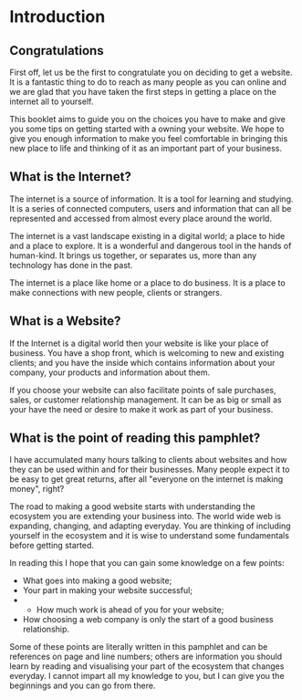 # Introduction

## Congratulations

First off, let us be the first to congratulate you on deciding to get a website. It is a fantastic thing to do to reach as many people as you can online and we are glad that you have taken the first steps in getting a place on the internet all to yourself.

This booklet aims to guide you on the choices you have to make and give you some tips on getting started with a owning your website. We hope to give you enough information to make you feel comfortable in bringing this new place to life and thinking of it as an important part of your business.

## What is the Internet?

The internet is a source of information. It is a tool for learning and studying. It is a series of connected computers, users and information that can all be represented and accessed from almost every place around the world.

The internet is a vast landscape existing in a digital world; a place to hide and a place to explore. It is a wonderful and dangerous tool in the hands of human-kind. It brings us together, or separates us, more than any technology has done in the past.

The internet is a place like home or a place to do business. It is a place to make connections with new people, clients or strangers.

## What is a Website?

If the Internet is a digital world then your website is like your place of business. You have a shop front, which is welcoming to new and existing clients; and you have the inside which contains information about your company, your products and information about them.

If you choose your website can also facilitate points of sale purchases, sales, or customer relationship management. It can be as big or small as your have the need or desire to make it work as part of your business.

## What is the point of reading this pamphlet?

I have accumulated many hours talking to clients about websites and how they can be used within and for their businesses. Many people expect it to be easy to get great returns, after all "everyone on the internet is making money", right?

The road to making a good website starts with understanding the ecosystem you are extending your business into. The world wide web is expanding, changing, and adapting everyday. You are thinking of including yourself in the ecosystem and it is wise to understand some fundamentals before getting started.

In reading this I hope that you can gain some knowledge on a few points:
* What goes into making a good website;
* Your part in making your website successful;
* * How much work is ahead of you for your website;
* How choosing a web company is only the start of a good business relationship.

Some of these points are literally written in this pamphlet and can be references on page and line numbers; others are information you should learn by reading and visualising your part of the ecosystem that changes everyday. I cannot impart all my knowledge to you, but I can give you the beginnings and you can go from there.